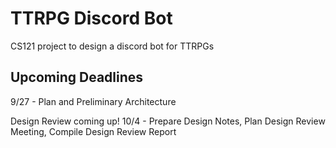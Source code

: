 # TTRPG Discord Bot

CS121 project to design a discord bot for TTRPGs

## Upcoming Deadlines
9/27 - Plan and Preliminary Architecture

Design Review coming up!
10/4 - Prepare Design Notes, Plan Design Review Meeting, Compile Design Review Report
